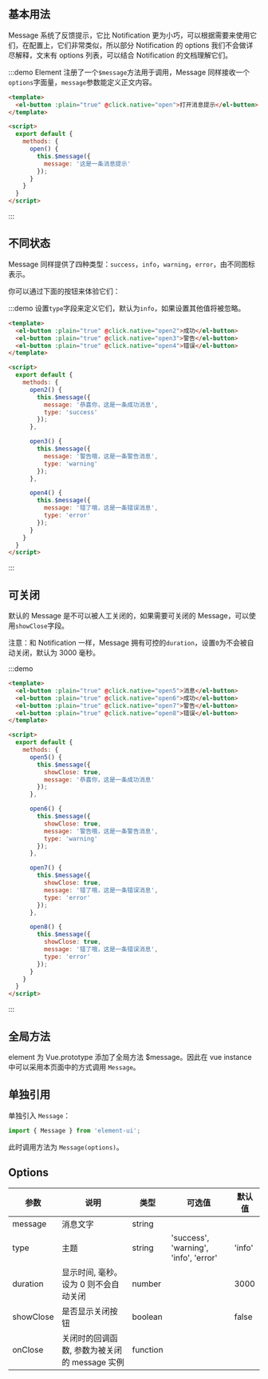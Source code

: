 <script>
  module.exports = {
    methods: {
      open() {
        this.$message({
          message: '这是一条消息提示'
        });
      },

      open2() {
        this.$message({
          message: '恭喜你，这是一条成功消息',
          type: 'success'
        });
      },

      open3() {
        this.$message({
          message: '警告哦，这是一条警告消息',
          type: 'warning'
        });
      },

      open4() {
        this.$message({
          message: '错了哦，这是一条错误消息',
          type: 'error'
        });
      },

      open5() {
        this.$message({
          showClose: true,
          message: '这是一条消息提示'
        });
      },

      open6() {
        this.$message({
          showClose: true,
          message: '恭喜你，这是一条成功消息',
          type: 'success'
        });
      },

      open7() {
        this.$message({
          showClose: true,
          message: '警告哦，这是一条警告消息',
          type: 'warning'
        });
      },

      open8() {
        this.$message({
          showClose: true,
          message: '错了哦，这是一条错误消息',
          type: 'error'
        });
      }
    }
  };
</script>

<style>
  .demo-box.demo-message {
    .el-button + .el-button {
      margin-left: 10px;
    }
  }
</style>

## 基本用法

Message 系统了反馈提示，它比 Notification 更为小巧，可以根据需要来使用它们，在配置上，它们非常类似，所以部分 Notification 的 options 我们不会做详尽解释，文末有 options 列表，可以结合 Notification 的文档理解它们。

:::demo Element 注册了一个`$message`方法用于调用，Message 同样接收一个`options`字面量，`message`参数能定义正文内容。

```html
<template>
  <el-button :plain="true" @click.native="open">打开消息提示</el-button>
</template>

<script>
  export default {
    methods: {
      open() {
        this.$message({
          message: '这是一条消息提示'
        });
      }
    }
  }
</script>
```
:::

## 不同状态

Message 同样提供了四种类型：`success`，`info`，`warning`，`error`，由不同图标表示。

你可以通过下面的按钮来体验它们：

:::demo 设置`type`字段来定义它们，默认为`info`，如果设置其他值将被忽略。
```html
<template>
  <el-button :plain="true" @click.native="open2">成功</el-button>
  <el-button :plain="true" @click.native="open3">警告</el-button>
  <el-button :plain="true" @click.native="open4">错误</el-button>
</template>

<script>
  export default {
    methods: {
      open2() {
        this.$message({
          message: '恭喜你，这是一条成功消息',
          type: 'success'
        });
      },

      open3() {
        this.$message({
          message: '警告哦，这是一条警告消息',
          type: 'warning'
        });
      },

      open4() {
        this.$message({
          message: '错了哦，这是一条错误消息',
          type: 'error'
        });
      }
    }
  }
</script>
```
:::

## 可关闭

默认的 Message 是不可以被人工关闭的，如果需要可关闭的 Message，可以使用`showClose`字段。

注意：和 Notification 一样，Message 拥有可控的`duration`，设置`0`为不会被自动关闭，默认为 3000 毫秒。

:::demo
```html
<template>
  <el-button :plain="true" @click.native="open5">消息</el-button>
  <el-button :plain="true" @click.native="open6">成功</el-button>
  <el-button :plain="true" @click.native="open7">警告</el-button>
  <el-button :plain="true" @click.native="open8">错误</el-button>
</template>

<script>
  export default {
    methods: {
      open5() {
        this.$message({
          showClose: true,
          message: '恭喜你，这是一条成功消息'
        });
      },

      open6() {
        this.$message({
          showClose: true,
          message: '警告哦，这是一条警告消息',
          type: 'warning'
        });
      },

      open7() {
        this.$message({
          showClose: true,
          message: '错了哦，这是一条错误消息',
          type: 'error'
        });
      },

      open8() {
        this.$message({
          showClose: true,
          message: '错了哦，这是一条错误消息',
          type: 'error'
        });
      }
    }
  }
</script>
```
:::

## 全局方法

element 为 Vue.prototype 添加了全局方法 $message。因此在 vue instance 中可以采用本页面中的方式调用 `Message`。

## 单独引用

单独引入 `Message`：

```javascript
import { Message } from 'element-ui';
```

此时调用方法为 `Message(options)`。

## Options
| 参数      | 说明          | 类型      | 可选值                           | 默认值  |
|---------- |-------------- |---------- |--------------------------------  |-------- |
| message | 消息文字 | string | | |
| type | 主题 | string | 'success', 'warning', 'info', 'error' | 'info' |
| duration | 显示时间, 毫秒。设为 0 则不会自动关闭 | number | | 3000 |
| showClose | 是否显示关闭按钮 | boolean | | false |
| onClose | 关闭时的回调函数, 参数为被关闭的 message 实例 | function | | |
